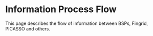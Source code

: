 # Information Process Flow
This page describes the flow of information between BSPs, Fingrid, PICASSO and others.
